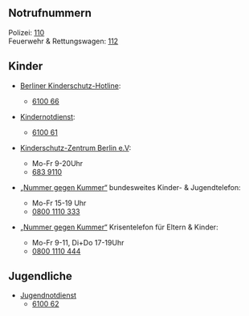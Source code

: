 ## Notrufnummern

Polizei: [110](tel:+4930110)<br>
Feuerwehr & Rettungswagen: [112](tel:+4930112)

## Kinder
- [Berliner Kinderschutz-Hotline](www.berliner-notdienst-kinderschutz.de/hotline.html): 
    - [6100 66](tel:+4930610066)

- [Kindernotdienst](https://www.berliner-notdienst-kinderschutz.de/kinder.html): 
    - [6100 61](tel:+4930610061)<br>
- [Kinderschutz-Zentrum Berlin e.V](https://www.kinderschutz-zentrum-berlin.de/telefonberatung.php): 
    - Mo-Fr 9-20Uhr 
    - [683 9110](tel:+49306839110)<br>
- [„Nummer gegen Kummer“](https://www.nummergegenkummer.de/kinder-und-jugendtelefon.html) bundesweites Kinder- & Jugendtelefon: 
    - Mo-Fr 15-19 Uhr
    - [0800 1110 333](tel:+4980011103330)<br>
- [„Nummer gegen Kummer“](https://www.nummergegenkummer.de/elterntelefon.html) Krisentelefon für Eltern & Kinder: 
    - Mo-Fr 9-11, Di+Do 17-19Uhr
    - [0800 1110 444](tel:+498001110444)<br>

## Jugendliche
- [Jugendnotdienst](https://www.berliner-notdienst-kinderschutz.de/jugend.html)
    - [6100 62](tel:+4930610062)<br>
